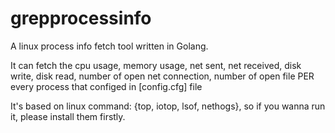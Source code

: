 # grepprocessinfo


A linux process info fetch tool written in Golang. 

It can fetch the cpu usage, memory usage, net sent, net received, disk write, disk read, number of open net connection, number of open file PER every process that configed in [config.cfg] file

It's based on linux command: {top, iotop, lsof, nethogs}, so if you wanna run it, please install them  firstly.



